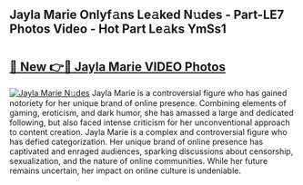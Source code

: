 ## Jayla Marie Onlyf𝚊ns Le𝚊ked N𝚞des - Part-LE7 Photos Video - Hot Part Le𝚊ks YmSs1

# <h2><a href="http://ab18462.deff.icu/?id=Jayla+Marie">🔗 New 👉🔴 Jayla Marie VIDEO Photos</a></h2>

[![Jayla Marie N𝚞des](https://i.imgur.com/rIISA9y.gif)](http://ab18462.deff.icu/?id=Jayla+Marie)
Jayla Marie is a controversial figure who has gained notoriety for her unique brand of online presence. Combining elements of gaming, eroticism, and dark humor, she has amassed a large and dedicated following, but also faced intense criticism for her unconventional approach to content creation. Jayla Marie is a complex and controversial figure who has defied categorization. Her unique brand of online presence has captivated and enraged audiences, sparking discussions about censorship, sexualization, and the nature of online communities. While her future remains uncertain, her impact on online culture is undeniable.
